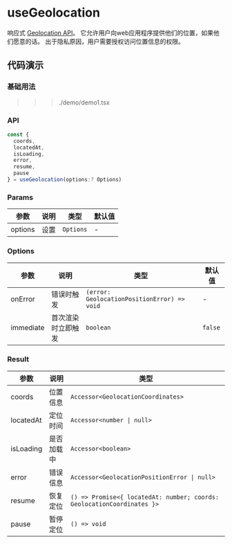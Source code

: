 # useGeolocation

响应式 [Geolocation API](https://developer.mozilla.org/en-US/docs/Web/API/Geolocation_API)。
它允许用户向web应用程序提供他们的位置，如果他们愿意的话。
出于隐私原因，用户需要授权访问位置信息的权限。

## 代码演示

### 基础用法

>>> ./demo/demo1.tsx

### API

```typescript
const {
  coords,
  locatedAt,
  isLoading,
  error,
  resume,
  pause
} = useGeolocation(options:? Options)
```

### Params

| 参数    | 说明     | 类型                          | 默认值 |
| ------- | -------- | ----------------------------- | ------ |
| options | 设置     | `Options`                     | -      |

### Options

| 参数      | 说明               | 类型                                        | 默认值  |
| --------- | ------------------ | ------------------------------------------- | ------- |
| onError   | 错误时触发         | `(error: GeolocationPositionError) => void` | -       |
| immediate | 首次渲染时立即触发 | `boolean`                                   | `false` |

### Result

| 参数             | 说明        | 类型                               |
| ---------------- | ----------- | ---------------------------------- |
| coords          | 位置信息     | `Accessor<GeolocationCoordinates>` |
| locatedAt       | 定位时间     | `Accessor<number \| null>`         |
| isLoading       | 是否加载中   | `Accessor<boolean>`                |
| error           | 错误信息     | `Accessor<GeolocationPositionError \| null>` |
| resume          | 恢复定位     | `() => Promise<{ locatedAt: number; coords: GeolocationCoordinates }>` |
| pause           | 暂停定位     | `() => void`                       |
